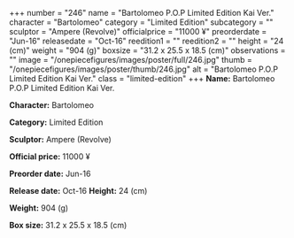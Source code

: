 +++
number = "246"
name = "Bartolomeo P.O.P Limited Edition Kai Ver."
character = "Bartolomeo"
category = "Limited Edition"
subcategory = ""
sculptor = "Ampere (Revolve)"
officialprice = "11000 ¥"
preorderdate = "Jun-16"
releasedate = "Oct-16"
reedition1 = ""
reedition2 = ""
height = "24 (cm)"
weight = "904 (g)"
boxsize = "31.2 x 25.5 x 18.5 (cm)"
observations = ""
image = "/onepiecefigures/images/poster/full/246.jpg"
thumb = "/onepiecefigures/images/poster/thumb/246.jpg"
alt = "Bartolomeo P.O.P Limited Edition Kai Ver."
class = "limited-edition"
+++
**Name:** Bartolomeo P.O.P Limited Edition Kai Ver.

**Character:** Bartolomeo

**Category:** Limited Edition 

**Sculptor:** Ampere (Revolve)

**Official price:** 11000 ¥

**Preorder date:** Jun-16

**Release date:** Oct-16
**Height:** 24 (cm)

**Weight:** 904 (g)

**Box size:** 31.2 x 25.5 x 18.5 (cm)


